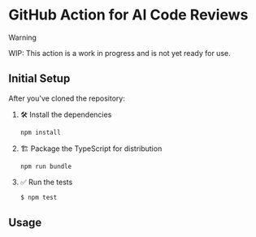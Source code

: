 # GitHub Action for AI Code Reviews

> [!WARNING]
>
> WIP: This action is a work in progress and is not yet ready for use.

## Initial Setup

After you've cloned the repository:

1. :hammer_and_wrench: Install the dependencies

   ```bash
   npm install
   ```

1. :building_construction: Package the TypeScript for distribution

   ```bash
   npm run bundle
   ```

1. :white_check_mark: Run the tests

   ```bash
   $ npm test
   ```

## Usage
